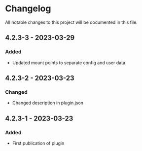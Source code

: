 # Changelog
All notable changes to this project will be documented in this file.

## 4.2.3-3 - 2023-03-29
### Added
- Updated mount points to separate config and user data

## 4.2.3-2 - 2023-03-23
### Changed
- Changed description in plugin.json

## 4.2.3-1 - 2023-03-23
### Added
- First publication of plugin
